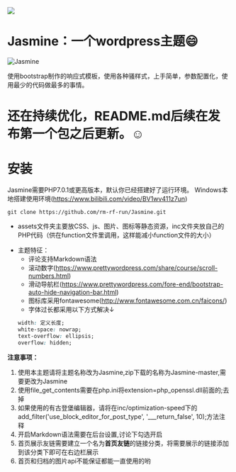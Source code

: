 [![](https://data.jsdelivr.com/v1/package/gh/rm-rf-run/jasmine/badge)](https://www.jsdelivr.com/package/gh/rm-rf-run/jasmine)
# Jasmine：一个wordpress主题:smile:

![Jasmine](https://cdn.jsdelivr.net/gh/rm-rf-run/cdn/img/github-jasmine.png)

使用bootstrap制作的响应式模板，使用各种骚样式，上手简单，参数配置化，使用最少的代码做最多的事情。 

# 还在持续优化，README.md后续在发布第一个包之后更新。:relaxed:

# 安装
Jasmine需要PHP7.0.1或更高版本，默认你已经搭建好了运行环境。
Windows本地搭建使用环境(https://www.bilibili.com/video/BV1wv411z7un)
```
git clone https://github.com/rm-rf-run/Jasmine.git
```

* assets文件夹主要放CSS、js、图片、图标等静态资源，inc文件夹放自己的PHP代码（供在function文件里调用，这样能减小function文件的大小）
- 主题特征：
	* 评论支持Markdown语法
	* 滚动数字(https://www.prettywordpress.com/share/course/scroll-numbers.html)
	* 滑动导航栏(https://www.prettywordpress.com/fore-end/bootstrap-auto-hide-navigation-bar.html)
	* 图标库采用fontawesome(http://www.fontawesome.com.cn/faicons/)
	* 字体过长都采用以下方式解决↓
	 ```css 
	 width: 定义长度;
	 white-space: nowrap;
	 text-overflow: ellipsis;
	 overflow: hidden;

**注意事项：**
1. 使用本主题请将主题名称改为Jasmine,zip下载的名称为Jasmine-master,需要更改为Jasmine
2. 使用file_get_contents需要在php.ini将extension=php_openssl.dll前面的;去掉
3. 如果使用的有古登堡编辑器，请将在inc/optimization-speed下的add_filter('use_block_editor_for_post_type', '___return_false', 10);方法注释
4. 开启Markdown语法需要在后台设置,讨论下勾选开启
5. 首页展示友链需要建立一个名为**首页友链**的链接分类，将需要展示的链接添加到该分类下即可在右边栏展示
6. 首页和归档的图片api不能保证都能一直使用的哟
